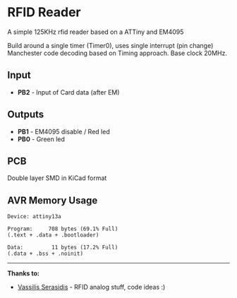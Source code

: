RFID Reader
===========

A simple 125KHz rfid reader based on a ATTiny and EM4095

Build around a single timer (Timer0), uses single interrupt (pin change) 
Manchester code decoding based on Timing approach. Base clock 20MHz.

Input
-------
- **PB2** - Input of Card data (after EM)

Outputs
-------
- **PB1** - EM4095 disable / Red led
- **PB0** - Green led

PCB
------
Double layer SMD in KiCad format

AVR Memory Usage
------
```
Device: attiny13a

Program:     708 bytes (69.1% Full)
(.text + .data + .bootloader)

Data:         11 bytes (17.2% Full)
(.data + .bss + .noinit)
```
---
**Thanks to:**

- [Vassilis Serasidis](http://www.serasidis.gr/circuits/RFID_reader/125kHz_RFID_reader.htm) - RFID analog stuff, code ideas :)
